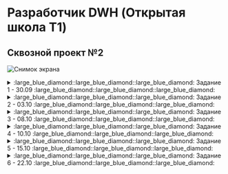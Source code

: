 # Разработчик DWH (Открытая школа Т1)

## Сквозной проект №2
![Снимок экрана](https://github.com/user-attachments/assets/709c8a8f-58d7-4b23-af03-d782bb9f5b9b)

<details>
<summary>:large_blue_diamond::large_blue_diamond::large_blue_diamond: Задание 1 - 30.09 :large_blue_diamond::large_blue_diamond::large_blue_diamond:</summary>

<details>
<summary>Практическое задание</summary>

  ![Снимок экрана 2024-09-30 172943](https://github.com/user-attachments/assets/a4b25435-41e3-4a2e-abf7-af63afbfcc36)

  | Архитектурный подход | Плюсы                                             | Минусы                                           | Критерии для выбора                             |
|----------------------|--------------------------------------------------|-------------------------------------------------|-------------------------------------------------|
| **DWH** | - Высокая производительность запросов <br> - Структурированные данные <br> - Поддержка аналитики и отчетности | - Высокие затраты на хранение <br> - Длительная настройка <br> - Жесткие схемы | - Нужен централизованный доступ к структурированным данным <br> - Сложные аналитические запросы |
| **Data Lake**        | - Гибкость в хранении как структурированных, так и неструктурированных данных <br> - Низкая стоимость хранения | - Управление качеством данных сложно <br> - Потенциальные проблемы с безопасностью <br> - Меньше оптимизации для аналитики | - Большие объемы неструктурированных данных <br> - Необходимость в быстром доступе к данным |
| **Lake House**       | - Комбинация подходов Data Lake и DWH <br> - Поддержка как аналитических, так и транзакционных запросов <br> - Упрощенное управление данными | - Сложность в реализации <br> - Высокие требования к ресурсам | - Нужен баланс между структурированными и неструктурированными данными <br> - Необходимость в гибком хранилище |
| **Data Mesh**        | - Децентрализация данных <br> - Командная ответственность за данные <br> - Легче интегрировать с микросервисной архитектурой | - Требует изменения культуры работы с данными <br> - Сложность в обеспечении согласованности данных | - Необходимость гибкости и быстрой адаптации <br> - Уровень зрелости команды и инфраструктуры |

</details>

<details>
<summary>Сквозное задание</summary>

![Снимок экрана](https://github.com/user-attachments/assets/94cd1d31-e909-44d7-8a00-579a4081fe6b)

## Тип хранилища
Поскольку необходимо реализовать локальное хранилище для аналитических и балансовых счетов, которое будет обновляться несколько раз в день, оптимальным выбором является операционное хранилище данных (ODS). Оно позволяет интегрировать данные из разных источников и обрабатывать их в реальном времени, что соответствует требованиям по частому обновлению информации.
## Количество слоев
Для данной задачи подойдет архитектура с тремя слоями:

- Первый слой (Staging/Storage Layer): Здесь данные собираются, обрабатываются и нормализуются. Это служит для глубокого анализа и долгосрочного хранения.
- Второй слой (Presentation Layer): На этом уровне создаются бизнес-витрины данных с агрегированными показателями для пользователей.

Такое разделение слоев позволяет эффективно управлять, хранить и предоставлять доступ к данным, соответствуя современным требованиям к организациям хранилищ данных. 
</details>
</details>

<details>
<summary>:large_blue_diamond::large_blue_diamond::large_blue_diamond: Задание 2 - 03.10 :large_blue_diamond::large_blue_diamond::large_blue_diamond:</summary>

  <details>
<summary>Практическое задание</summary>

![image](https://github.com/user-attachments/assets/feb7213e-038f-4eda-999a-c9b296817b59)

### Таблицы в схеме arenadata_toolkit

| Наименование          | Содержание                                                                                                          | Применение                                                  |
|-----------------------|---------------------------------------------------------------------------------------------------------------------|-------------------------------------------------------------|
| `daily_operation`     | Информация об автоматических операциях VACUUM и ANALYZE, проводимых над таблицами базы данных по расписанию  | Анализ и оптимизация процесса хранения данных, обеспечивая регулярное обслуживание таблиц |
| `db_files_current`    | Текущая информация о файлах базы данных на всех сегментах кластера, связываемая с таблицами, индексами и другими объектами базы данных, актуальная на момент последнего запуска скрипта collect_table_stats | Помогает в мониторинге и отладке системы, предоставляя актуальные данные о файловой структуре БД  |
| `db_files_history`    | Хранит историю изменений файлов БД на всех сегментах кластера с привязкой к таблицам, индексам и другим объектам БД (при возможности определения таких связей) |  Наблюдение за изменением использования дискового пространства во времени, что важно для анализа роста и распределения данных   |
| `operation_exclude`   | Информация о схемах базы данных, к которым не применяются операции VACUUM и ANALYZE при запуске соответствующих скриптов | Управление и мониторинг использования ресурсов, позволяя исключать ненужные операции для определённых схем |


### Представлений в arenadata_toolkit не найдено!!!

### Представления в схеме gp_toolkit

| Наименование                             | Содержимое                                                             | Применение                                                  |
|------------------------------------------|------------------------------------------------------------------------|-------------------------------------------------------------|
| `_gp_fullname`                           | Полные имена объектов базы данных                                      | Используется для ссылки на объекты с полными именами        |
| `_gp_is_append_only`                     | Проверка, является ли таблица дополнением только                       | Для оптимизации вставки данных                              |
| `_gp_number_of_segments`                 | Сегментарная информация таблиц                                         | Для анализа распределения данных                            |
| `_gp_user_data_tables`                   | Информация о пользовательских таблицах                                 | Управление и учет пользовательских данных                   |
| `_gp_user_data_tables_readable`          | Читаемые пользовательские таблицы                                      | Для анализа читаемых таблиц                                 |
| `_gp_user_namespaces`                    | Пространства имен пользователей                                        | Для управления пространствами имен                          |
| `_gp_user_tables`                        | Таблицы пользователей                                                  | Учет пользовательских таблиц                                |
| `gp_bloat_diag`                          | Диагностика раздувания таблиц                                          | Анализ и оптимизация хранения данных                        |
| `gp_bloat_expected_pages`                | Ожидаемые страницы раздувания                                          | Для выявления возможного раздувания                         |
| `gp_locks_on_relation`                   | Блокировки на отношениях                                               | Управление блокировками и конкурентным доступом             |
| `gp_locks_on_resqueue`                   | Блокировки на очередях ресурсов                                        | Мониторинг использования ресурсов                           |
| `gp_log_command_timings`                 | Временные метки выполнения команд                                      | Анализ производительности команд                            |
| `gp_log_database`                        | Логи базы данных                                                       | Общий мониторинг и отладка системы                          |
| `gp_log_master_concise`                  | Краткие логи от мастера                                                | Быстрая диагностика проблем                                 |
| `gp_log_system`                          | Системные логи                                                         | Помогает в отладке и мониторинге системы                    |
| `gp_param_settings_seg_value_diffs`      | Различия в параметрах сегментов                                        | Анализ конфигурации сегментов                               |
| `gp_pgdatabase_invalid`                  | Неверные записи в базе данных                                          | Обнаружение и исправление аномалий                          |
| `gp_resgroup_config`                     | Конфигурация групп ресурсов                                            | Управление ресурсными группами                              |
| `gp_resgroup_status`                     | Статус групп ресурсов                                                  | Мониторинг использования ресурсов                           |
| `gp_resgroup_status_per_host`            | Статус групп ресурсов по хостам                                        | Детальный мониторинг по хостам                              |
| `gp_resgroup_status_per_segment`         | Статус групп ресурсов по сегментам                                     | Детальный мониторинг по сегментам                           |
| `gp_resq_activity`                       | Активность очередей ресурсов                                           | Управление и мониторинг использования ресурсов              |
| `gp_resq_activity_by_queue`              | Активность распределена по очередям                                    | Анализ различных очередей                                   |
| `gp_resq_priority_backend`               | Приоритеты бекенда                                                     | Оптимизация использования бекенд ресурсов                   |
| `gp_resq_priority_statement`             | Приоритеты заявлений                                                   | Оптимизация выполнения заявлений                            |
| `gp_role`                                | Информация о ролях                                                     | Управление и контроль доступа                               |
| `gp_resqueue_status`                     | Статус очередей ресурсов                                               | Мониторинг и оптимизация использования ресурсов             |
| `gp_roles_assigned`                      | Назначенные роли в системе                                             | Управление и контроль ролей пользователей                   |
| `gp_size_of_all_table_indexes`           | Общий размер индексов всех таблиц                                      | Анализ потребления пространства индексами                   |
| `gp_size_of_database`                    | Размер базы данных                                                     | Наблюдение за использованием дискового пространства         |
| `gp_size_of_index`                       | Размер конкретного индекса                                             | Оптимизация дизайна индексов                                |
| `gp_size_of_partition_and_indexes_disk`  | Размер разделов и индексов на диске                                    | Управление дисковым пространством                           |
| `gp_size_of_schema_disk`                 | Размер схем на диске                                                   | Оптимизация использования схем                              |
| `gp_size_of_table_and_indexes_disk`      | Размер таблиц и их индексов на диске                                   | Полный учет потребления пространства                        |
| `gp_size_of_table_and_indexes_licensing` | Лицензионная информация о размере таблиц и индексов                    | Анализ соответствия лицензии использования ресурсов         |
| `gp_size_of_table_disk`                  | Размер таблицы на диске                                                | Оптимизация хранения данных                                 |
| `gp_size_of_table_uncompressed`          | Неражатый размер таблицы                                               | Анализ эффективности сжатия данных                          |
| `gp_skew_coefficients`                   | Коэффициенты неравномерности распределения данных                      | Анализ и оптимизация распределения данных на сегментах      |
| `gp_skew_idle_fractions`                 | Пропорции простаивания при несбалансированности                        | Оптимизация производительности                              |
| `gp_stats_missing`                       | Отсутствующие статистические данные                                    | Выявление и исправление статистических аномалий             |
| `gp_table_indexes`                       | Индексы таблиц                                                         | Управление и оптимизация индексов                           |
| `gp_workfile_entries`                    | Записи рабочих файлов                                                  | Управление временными файлами в процессе выполнения запросов|
| `gp_workfile_mgr_used_diskspace`         | Использование дискового пространства менеджером рабочих файлов         | Контроль за временным дисковым пространством                |
| `gp_workfile_usage_per_query`            | Использование рабочих файлов по запросам                               | Анализ потребления ресурсов заданными запросами             |
| `gp_workfile_usage_per_segment`          | Использование рабочих файлов по сегментам                              | Детальный мониторинг использования рабочих файлов           |

  </details>
</details>

<details>
<summary>:large_blue_diamond::large_blue_diamond::large_blue_diamond: Задание 3 - 08.10 :large_blue_diamond::large_blue_diamond::large_blue_diamond:</summary>

  <details>
<summary>Практическое задание R3.1</summary>

![image](https://github.com/user-attachments/assets/53e12351-4371-4895-9d76-6e56a46e30bc)


  
  </details>
    <details>
<summary>Практическое задание R3.2</summary>

![image](https://github.com/user-attachments/assets/ce8b3331-cc9c-4873-9469-fed3b715e53c)

| Индекс        | Назначение                                                                                     | Работа                                                                                      | Особенности                                                                                  |
|---------------|------------------------------------------------------------------------------------------------|--------------------------------------------------------------------------------------------|----------------------------------------------------------------------------------------------|
| **B-tree**    | Универсальный индекс для большинства типов данных и операций                                   | Быстрая сортировка и поиск благодаря структуре, напоминающей бинарное дерево               | - Автоматически создается для уникальных и первичных ключей;<br> - хорош для диапазонных запросов    |
| **Hash**      | Оптимизирован для операций равенства                                                           | Использует хеш-таблицы для быстрого доступа по ключу                                       | - Не поддерживает уникальные индексы;<br> - рекомендуется для равенства;<br> - поддерживает WAL            |
| **GiST**      | Индексация данных, где порядок и сравнение не являются основными                               | Позволяет использовать специализированные операторы                                        | - Поддерживает различные операции;<br> - отлично подходит для полнотекстового поиска                 |
| **GIN**       | Оптимизирован для сложных структур, таких как массивы или JSONB                                | Поддерживает множество значений в одном поле                                               | - Подходит для быстрого поиска присутствия элементов;<br> - требует много памяти                     |
| **SP-GiST**   | Эффективен для данных с высокой степенью разреженности                                         | Разделяет пространство данных на части                                                    | - Поддерживает нестандартные типы данных;<br> - эффективен в многоуровневых иерархиях                |
| **BRIN**     | Оптимизирован для работы с большими таблицами, где данные имеют физическую корреляцию | Индексирует блоки данных вместо отдельных строк                         | - Экономит память; Идеально подходит для работы с большими, но неоднородными данными на диске                                                                       |
| **RUM**      | Является расширением GIN индексов с дополнительной поддержкой ранжирования и полнотекстового поиска | Расширенные возможности полнотекстового поиска и сортировки | - Расширенный функционал для ранжирования; поддержка полнотекстового поиска с ранжированием; использует больше ресурсов по сравнению с классическим GIN индексом      |
| **Bitmap (Уникальный для GreenPlum)**    | Обработка больших наборов данных для аналитических запросов         | Использует битовые массивы для отслеживания значений                                       | - Эффективен для `OR` условий;<br> - позволяет операции над множествами (объединение, пересечение)   |

  </details>
    <details>
<summary>Сквозное задание S3.1</summary>

![image](https://github.com/user-attachments/assets/e4d95891-1f98-491f-8300-0f0d6f53dc53)

<svg aria-roledescription="er" viewBox="0 0 494.17486572265625 488" xmlns="http://www.w3.org/2000/svg" width="100%" id="remark-mermaid-1728841455922" style="max-width: 494.175px;"><style>#remark-mermaid-1728841455922{font-family:"trebuchet ms",verdana,arial,sans-serif;font-size:16px;fill:#333;}#remark-mermaid-1728841455922 .error-icon{fill:#552222;}#remark-mermaid-1728841455922 .error-text{fill:#552222;stroke:#552222;}#remark-mermaid-1728841455922 .edge-thickness-normal{stroke-width:2px;}#remark-mermaid-1728841455922 .edge-thickness-thick{stroke-width:3.5px;}#remark-mermaid-1728841455922 .edge-pattern-solid{stroke-dasharray:0;}#remark-mermaid-1728841455922 .edge-pattern-dashed{stroke-dasharray:3;}#remark-mermaid-1728841455922 .edge-pattern-dotted{stroke-dasharray:2;}#remark-mermaid-1728841455922 .marker{fill:#333333;stroke:#333333;}#remark-mermaid-1728841455922 .marker.cross{stroke:#333333;}#remark-mermaid-1728841455922 svg{font-family:"trebuchet ms",verdana,arial,sans-serif;font-size:16px;}#remark-mermaid-1728841455922 .entityBox{fill:#ECECFF;stroke:#9370DB;}#remark-mermaid-1728841455922 .attributeBoxOdd{fill:#ffffff;stroke:#9370DB;}#remark-mermaid-1728841455922 .attributeBoxEven{fill:#f2f2f2;stroke:#9370DB;}#remark-mermaid-1728841455922 .relationshipLabelBox{fill:hsl(80, 100%, 96.2745098039%);opacity:0.7;background-color:hsl(80, 100%, 96.2745098039%);}#remark-mermaid-1728841455922 .relationshipLabelBox rect{opacity:0.5;}#remark-mermaid-1728841455922 .relationshipLine{stroke:#333333;}#remark-mermaid-1728841455922 .entityTitleText{text-anchor:middle;font-size:18px;fill:#333;}#remark-mermaid-1728841455922 :root{--mermaid-font-family:"trebuchet ms",verdana,arial,sans-serif;}</style><g></g><defs><marker orient="auto" markerHeight="18" markerWidth="18" refY="9" refX="0" id="ONLY_ONE_START"><path d="M9,0 L9,18 M15,0 L15,18" fill="none" stroke="gray"></path></marker></defs><defs><marker orient="auto" markerHeight="18" markerWidth="18" refY="9" refX="18" id="ONLY_ONE_END"><path d="M3,0 L3,18 M9,0 L9,18" fill="none" stroke="gray"></path></marker></defs><defs><marker orient="auto" markerHeight="18" markerWidth="30" refY="9" refX="0" id="ZERO_OR_ONE_START"><circle r="6" cy="9" cx="21" fill="white" stroke="gray"></circle><path d="M9,0 L9,18" fill="none" stroke="gray"></path></marker></defs><defs><marker orient="auto" markerHeight="18" markerWidth="30" refY="9" refX="30" id="ZERO_OR_ONE_END"><circle r="6" cy="9" cx="9" fill="white" stroke="gray"></circle><path d="M21,0 L21,18" fill="none" stroke="gray"></path></marker></defs><defs><marker orient="auto" markerHeight="36" markerWidth="45" refY="18" refX="18" id="ONE_OR_MORE_START"><path d="M0,18 Q 18,0 36,18 Q 18,36 0,18 M42,9 L42,27" fill="none" stroke="gray"></path></marker></defs><defs><marker orient="auto" markerHeight="36" markerWidth="45" refY="18" refX="27" id="ONE_OR_MORE_END"><path d="M3,9 L3,27 M9,18 Q27,0 45,18 Q27,36 9,18" fill="none" stroke="gray"></path></marker></defs><defs><marker orient="auto" markerHeight="36" markerWidth="57" refY="18" refX="18" id="ZERO_OR_MORE_START"><circle r="6" cy="18" cx="48" fill="white" stroke="gray"></circle><path d="M0,18 Q18,0 36,18 Q18,36 0,18" fill="none" stroke="gray"></path></marker></defs><defs><marker orient="auto" markerHeight="36" markerWidth="57" refY="18" refX="39" id="ZERO_OR_MORE_END"><circle r="6" cy="18" cx="9" fill="white" stroke="gray"></circle><path d="M21,18 Q39,0 57,18 Q39,36 21,18" fill="none" stroke="gray"></path></marker></defs><path marker-start="url(#ONLY_ONE_START)" marker-end="url(#ZERO_OR_MORE_END)" d="M113.263,88L113.263,96.333C113.263,104.667,113.263,121.333,113.263,138C113.263,154.667,113.263,171.333,113.263,179.667L113.263,188" class="er relationshipLine" style="stroke: gray; fill: none;"></path><path marker-start="url(#ONLY_ONE_START)" marker-end="url(#ZERO_OR_MORE_END)" d="M113.263,278L113.263,286.333C113.263,294.667,113.263,311.333,124.97,328C136.677,344.667,160.092,361.333,171.799,369.667L183.507,378" class="er relationshipLine" style="stroke: gray; fill: none;"></path><path marker-start="url(#ONLY_ONE_START)" marker-end="url(#ZERO_OR_MORE_END)" d="M380.19,267L380.19,277.167C380.19,287.333,380.19,307.667,368.483,326.167C356.775,344.667,333.361,361.333,321.653,369.667L309.946,378" class="er relationshipLine" style="stroke: gray; fill: none;"></path><g transform="translate(20,20 )" id="entity-ORGANIZATIONS-f00fe499-9a66-4d04-8fcf-38c7cf9e5d17"><rect height="68" width="186.52545166015625" y="0" x="0" class="er entityBox"></rect><text transform="translate(93.26272583007812,12)" y="0" x="0" id="text-entity-ORGANIZATIONS-f00fe499-9a66-4d04-8fcf-38c7cf9e5d17" class="er entityLabel" style="dominant-baseline: middle; text-anchor: middle; font-size: 12px;">ORGANIZATIONS</text><rect height="22" width="36.61909484863281" y="24" x="0" class="er attributeBoxOdd"></rect><text transform="translate(5,35)" y="0" x="0" id="text-entity-ORGANIZATIONS-f00fe499-9a66-4d04-8fcf-38c7cf9e5d17-attr-1-type" class="er entityLabel" style="dominant-baseline: middle; font-size: 10.2px;">int</text><rect height="22" width="127.21867370605469" y="24" x="36.61909484863281" class="er attributeBoxOdd"></rect><text transform="translate(41.61909484863281,35)" y="0" x="0" id="text-entity-ORGANIZATIONS-f00fe499-9a66-4d04-8fcf-38c7cf9e5d17-attr-1-name" class="er entityLabel" style="dominant-baseline: middle; font-size: 10.2px;">Organization_ID</text><rect height="22" width="22.68768310546875" y="24" x="163.8377685546875" class="er attributeBoxOdd"></rect><text transform="translate(168.8377685546875,35)" y="0" x="0" id="text-entity-ORGANIZATIONS-f00fe499-9a66-4d04-8fcf-38c7cf9e5d17-attr-1-key" class="er entityLabel" style="dominant-baseline: middle; font-size: 10.2px;">PK</text><rect height="22" width="36.61909484863281" y="46" x="0" class="er attributeBoxEven"></rect><text transform="translate(5,57)" y="0" x="0" id="text-entity-ORGANIZATIONS-f00fe499-9a66-4d04-8fcf-38c7cf9e5d17-attr-2-type" class="er entityLabel" style="dominant-baseline: middle; font-size: 10.2px;">string</text><rect height="22" width="127.21867370605469" y="46" x="36.61909484863281" class="er attributeBoxEven"></rect><text transform="translate(41.61909484863281,57)" y="0" x="0" id="text-entity-ORGANIZATIONS-f00fe499-9a66-4d04-8fcf-38c7cf9e5d17-attr-2-name" class="er entityLabel" style="dominant-baseline: middle; font-size: 10.2px;">Organization_Information</text><rect height="22" width="22.68768310546875" y="46" x="163.8377685546875" class="er attributeBoxEven"></rect><text transform="translate(168.8377685546875,57)" y="0" x="0" id="text-entity-ORGANIZATIONS-f00fe499-9a66-4d04-8fcf-38c7cf9e5d17-attr-2-key" class="er entityLabel" style="dominant-baseline: middle; font-size: 10.2px;"></text></g><g transform="translate(40.320343017578125,188 )" id="entity-ANALYTICACCOUNTS-a193c38a-f979-4c27-a047-d42a7dee444c"><rect height="90" width="145.884765625" y="0" x="0" class="er entityBox"></rect><text transform="translate(72.9423828125,12)" y="0" x="0" id="text-entity-ANALYTICACCOUNTS-a193c38a-f979-4c27-a047-d42a7dee444c" class="er entityLabel" style="dominant-baseline: middle; text-anchor: middle; font-size: 12px;">ANALYTIC_ACCOUNTS</text><rect height="22" width="37.7499745686849" y="24" x="0" class="er attributeBoxOdd"></rect><text transform="translate(5,35)" y="0" x="0" id="text-entity-ANALYTICACCOUNTS-a193c38a-f979-4c27-a047-d42a7dee444c-attr-1-type" class="er entityLabel" style="dominant-baseline: middle; font-size: 10.2px;">int</text><rect height="22" width="84.31622823079427" y="24" x="37.7499745686849" class="er attributeBoxOdd"></rect><text transform="translate(42.7499745686849,35)" y="0" x="0" id="text-entity-ANALYTICACCOUNTS-a193c38a-f979-4c27-a047-d42a7dee444c-attr-1-name" class="er entityLabel" style="dominant-baseline: middle; font-size: 10.2px;">Account_ID</text><rect height="22" width="23.818562825520832" y="24" x="122.06620279947916" class="er attributeBoxOdd"></rect><text transform="translate(127.06620279947916,35)" y="0" x="0" id="text-entity-ANALYTICACCOUNTS-a193c38a-f979-4c27-a047-d42a7dee444c-attr-1-key" class="er entityLabel" style="dominant-baseline: middle; font-size: 10.2px;">PK</text><rect height="22" width="37.7499745686849" y="46" x="0" class="er attributeBoxEven"></rect><text transform="translate(5,57)" y="0" x="0" id="text-entity-ANALYTICACCOUNTS-a193c38a-f979-4c27-a047-d42a7dee444c-attr-2-type" class="er entityLabel" style="dominant-baseline: middle; font-size: 10.2px;">string</text><rect height="22" width="84.31622823079427" y="46" x="37.7499745686849" class="er attributeBoxEven"></rect><text transform="translate(42.7499745686849,57)" y="0" x="0" id="text-entity-ANALYTICACCOUNTS-a193c38a-f979-4c27-a047-d42a7dee444c-attr-2-name" class="er entityLabel" style="dominant-baseline: middle; font-size: 10.2px;">Account_Data</text><rect height="22" width="23.818562825520832" y="46" x="122.06620279947916" class="er attributeBoxEven"></rect><text transform="translate(127.06620279947916,57)" y="0" x="0" id="text-entity-ANALYTICACCOUNTS-a193c38a-f979-4c27-a047-d42a7dee444c-attr-2-key" class="er entityLabel" style="dominant-baseline: middle; font-size: 10.2px;"></text><rect height="22" width="37.7499745686849" y="68" x="0" class="er attributeBoxOdd"></rect><text transform="translate(5,79)" y="0" x="0" id="text-entity-ANALYTICACCOUNTS-a193c38a-f979-4c27-a047-d42a7dee444c-attr-3-type" class="er entityLabel" style="dominant-baseline: middle; font-size: 10.2px;">int</text><rect height="22" width="84.31622823079427" y="68" x="37.7499745686849" class="er attributeBoxOdd"></rect><text transform="translate(42.7499745686849,79)" y="0" x="0" id="text-entity-ANALYTICACCOUNTS-a193c38a-f979-4c27-a047-d42a7dee444c-attr-3-name" class="er entityLabel" style="dominant-baseline: middle; font-size: 10.2px;">Organization_ID</text><rect height="22" width="23.818562825520832" y="68" x="122.06620279947916" class="er attributeBoxOdd"></rect><text transform="translate(127.06620279947916,79)" y="0" x="0" id="text-entity-ANALYTICACCOUNTS-a193c38a-f979-4c27-a047-d42a7dee444c-attr-3-key" class="er entityLabel" style="dominant-baseline: middle; font-size: 10.2px;">FK</text></g><g transform="translate(286.2051086425781,199 )" id="entity-SYNTHETICACCOUNTS-d9138814-80b1-4152-b24b-00f1c995ede7"><rect height="68" width="187.9697723388672" y="0" x="0" class="er entityBox"></rect><text transform="translate(93.9848861694336,12)" y="0" x="0" id="text-entity-SYNTHETICACCOUNTS-d9138814-80b1-4152-b24b-00f1c995ede7" class="er entityLabel" style="dominant-baseline: middle; text-anchor: middle; font-size: 12px;">SYNTHETIC_ACCOUNTS</text><rect height="22" width="36.61909484863281" y="24" x="0" class="er attributeBoxOdd"></rect><text transform="translate(5,35)" y="0" x="0" id="text-entity-SYNTHETICACCOUNTS-d9138814-80b1-4152-b24b-00f1c995ede7-attr-1-type" class="er entityLabel" style="dominant-baseline: middle; font-size: 10.2px;">int</text><rect height="22" width="128.66299438476562" y="24" x="36.61909484863281" class="er attributeBoxOdd"></rect><text transform="translate(41.61909484863281,35)" y="0" x="0" id="text-entity-SYNTHETICACCOUNTS-d9138814-80b1-4152-b24b-00f1c995ede7-attr-1-name" class="er entityLabel" style="dominant-baseline: middle; font-size: 10.2px;">Synthetic_Account_ID</text><rect height="22" width="22.68768310546875" y="24" x="165.28208923339844" class="er attributeBoxOdd"></rect><text transform="translate(170.28208923339844,35)" y="0" x="0" id="text-entity-SYNTHETICACCOUNTS-d9138814-80b1-4152-b24b-00f1c995ede7-attr-1-key" class="er entityLabel" style="dominant-baseline: middle; font-size: 10.2px;">PK</text><rect height="22" width="36.61909484863281" y="46" x="0" class="er attributeBoxEven"></rect><text transform="translate(5,57)" y="0" x="0" id="text-entity-SYNTHETICACCOUNTS-d9138814-80b1-4152-b24b-00f1c995ede7-attr-2-type" class="er entityLabel" style="dominant-baseline: middle; font-size: 10.2px;">string</text><rect height="22" width="128.66299438476562" y="46" x="36.61909484863281" class="er attributeBoxEven"></rect><text transform="translate(41.61909484863281,57)" y="0" x="0" id="text-entity-SYNTHETICACCOUNTS-d9138814-80b1-4152-b24b-00f1c995ede7-attr-2-name" class="er entityLabel" style="dominant-baseline: middle; font-size: 10.2px;">Internal_Accounting_Data</text><rect height="22" width="22.68768310546875" y="46" x="165.28208923339844" class="er attributeBoxEven"></rect><text transform="translate(170.28208923339844,57)" y="0" x="0" id="text-entity-SYNTHETICACCOUNTS-d9138814-80b1-4152-b24b-00f1c995ede7-attr-2-key" class="er entityLabel" style="dominant-baseline: middle; font-size: 10.2px;"></text></g><g transform="translate(152.6269187927246,378 )" id="entity-TRANSACTIONS-aab3e3c7-cda3-4986-b954-900945350fb2"><rect height="90" width="188.19888305664062" y="0" x="0" class="er entityBox"></rect><text transform="translate(94.09944152832031,12)" y="0" x="0" id="text-entity-TRANSACTIONS-aab3e3c7-cda3-4986-b954-900945350fb2" class="er entityLabel" style="dominant-baseline: middle; text-anchor: middle; font-size: 12px;">TRANSACTIONS</text><rect height="22" width="36.61909484863281" y="24" x="0" class="er attributeBoxOdd"></rect><text transform="translate(5,35)" y="0" x="0" id="text-entity-TRANSACTIONS-aab3e3c7-cda3-4986-b954-900945350fb2-attr-1-type" class="er entityLabel" style="dominant-baseline: middle; font-size: 10.2px;">int</text><rect height="22" width="128.89210510253906" y="24" x="36.61909484863281" class="er attributeBoxOdd"></rect><text transform="translate(41.61909484863281,35)" y="0" x="0" id="text-entity-TRANSACTIONS-aab3e3c7-cda3-4986-b954-900945350fb2-attr-1-name" class="er entityLabel" style="dominant-baseline: middle; font-size: 10.2px;">Transaction_ID</text><rect height="22" width="22.68768310546875" y="24" x="165.51119995117188" class="er attributeBoxOdd"></rect><text transform="translate(170.51119995117188,35)" y="0" x="0" id="text-entity-TRANSACTIONS-aab3e3c7-cda3-4986-b954-900945350fb2-attr-1-key" class="er entityLabel" style="dominant-baseline: middle; font-size: 10.2px;">PK</text><rect height="22" width="36.61909484863281" y="46" x="0" class="er attributeBoxEven"></rect><text transform="translate(5,57)" y="0" x="0" id="text-entity-TRANSACTIONS-aab3e3c7-cda3-4986-b954-900945350fb2-attr-2-type" class="er entityLabel" style="dominant-baseline: middle; font-size: 10.2px;">string</text><rect height="22" width="128.89210510253906" y="46" x="36.61909484863281" class="er attributeBoxEven"></rect><text transform="translate(41.61909484863281,57)" y="0" x="0" id="text-entity-TRANSACTIONS-aab3e3c7-cda3-4986-b954-900945350fb2-attr-2-name" class="er entityLabel" style="dominant-baseline: middle; font-size: 10.2px;">Financial_Operation_Data</text><rect height="22" width="22.68768310546875" y="46" x="165.51119995117188" class="er attributeBoxEven"></rect><text transform="translate(170.51119995117188,57)" y="0" x="0" id="text-entity-TRANSACTIONS-aab3e3c7-cda3-4986-b954-900945350fb2-attr-2-key" class="er entityLabel" style="dominant-baseline: middle; font-size: 10.2px;"></text><rect height="22" width="36.61909484863281" y="68" x="0" class="er attributeBoxOdd"></rect><text transform="translate(5,79)" y="0" x="0" id="text-entity-TRANSACTIONS-aab3e3c7-cda3-4986-b954-900945350fb2-attr-3-type" class="er entityLabel" style="dominant-baseline: middle; font-size: 10.2px;">int</text><rect height="22" width="128.89210510253906" y="68" x="36.61909484863281" class="er attributeBoxOdd"></rect><text transform="translate(41.61909484863281,79)" y="0" x="0" id="text-entity-TRANSACTIONS-aab3e3c7-cda3-4986-b954-900945350fb2-attr-3-name" class="er entityLabel" style="dominant-baseline: middle; font-size: 10.2px;">Account_ID</text><rect height="22" width="22.68768310546875" y="68" x="165.51119995117188" class="er attributeBoxOdd"></rect><text transform="translate(170.51119995117188,79)" y="0" x="0" id="text-entity-TRANSACTIONS-aab3e3c7-cda3-4986-b954-900945350fb2-attr-3-key" class="er entityLabel" style="dominant-baseline: middle; font-size: 10.2px;">FK</text></g><rect height="14" width="52.28515625" y="131" x="87.12042236328125" class="er relationshipLabelBox"></rect><text y="138" x="113.26300048828125" id="rel40" class="er relationshipLabel" style="text-anchor: middle; dominant-baseline: middle; font-size: 12px;">maintains</text><rect height="14" width="39.939453125" y="330.6090393066406" x="112.9366455078125" class="er relationshipLabelBox"></rect><text y="337.6090393066406" x="132.9063720703125" id="rel41" class="er relationshipLabel" style="text-anchor: middle; dominant-baseline: middle; font-size: 12px;">records</text><rect height="14" width="32.720703125" y="326.22430419921875" x="347.0543518066406" class="er relationshipLabelBox"></rect><text y="333.22430419921875" x="363.4147033691406" id="rel42" class="er relationshipLabel" style="text-anchor: middle; dominant-baseline: middle; font-size: 12px;">tracks</text></svg>

Проектирование на основе 1-2 НФ по Кимбаллу:
- Staging Layer: Все таблицы остаются в более "сырых" и первичных формах. Это позволяет собирать данные для дальнейшей обработки и нормализации.
- Presentation Layer: Упор на аналитику. Каждый факт и измерение должно быть чётко выделено.

Объяснение структуры:
- Организации (organizations): Является справочником, содержащим уникальные идентификаторы и информацию о каждой организации.
- Аналитические счета (analityc_accounts): Содержат информацию о счетах, включая внешние ключи для связи с организациями.
- Синтетические счета (synthetic_accounts): Может быть связано с транзакциями для внутреннего учета и контроля.
- Транзакции (transactions): Хранят данные о каждой финансовой операции, связываясь с аналитическими счетами.
  
  </details>
</details>

<details>
<summary>:large_blue_diamond::large_blue_diamond::large_blue_diamond: Задание 4 - 10.10 :large_blue_diamond::large_blue_diamond::large_blue_diamond:</summary>

  <details>
<summary>Практическое задание R4.1</summary>

![image](https://github.com/user-attachments/assets/8b5bea6b-bf1d-4800-81e9-4a4720755439)
  
  </details>
</details>

<details>
<summary>:large_blue_diamond::large_blue_diamond::large_blue_diamond: Задание 5 - 15.10 :large_blue_diamond::large_blue_diamond::large_blue_diamond:</summary>

<details>
<summary>Практическое задание R5.1</summary>

![image](https://github.com/user-attachments/assets/9d560861-18eb-4d0a-91cf-f5f15aa3cfd9)

  
  </details>
<details>
<summary>Сквозное задание S5.1</summary>

![image](https://github.com/user-attachments/assets/c610737a-b262-4d20-8fdb-997c1c4d6ff9)

  
  </details>
  <details>
<summary>Сквозное задание S5.2</summary>

![image](https://github.com/user-attachments/assets/3bcdf57b-c062-4d27-bf69-93f2f4e4dd0d)

  
  </details>
  
</details>

<details>
<summary>:large_blue_diamond::large_blue_diamond::large_blue_diamond: Задание 6 - 22.10 :large_blue_diamond::large_blue_diamond::large_blue_diamond:</summary>

</details>
